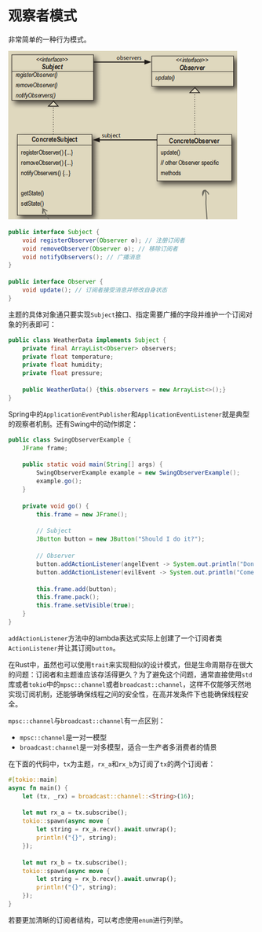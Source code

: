 # 观察者模式

非常简单的一种行为模式。

![observer_uml](pic/observer_uml.png)

```java
public interface Subject {
    void registerObserver(Observer o); // 注册订阅者
    void removeObserver(Observer o); // 移除订阅者
    void notifyObservers(); // 广播消息
}

public interface Observer {
    void update(); // 订阅者接受消息并修改自身状态
}
```
主题的具体对象通只要实现`Subject`接口、指定需要广播的字段并维护一个订阅对象的列表即可：
```java
public class WeatherData implements Subject {
    private final ArrayList<Observer> observers;
    private float temperature;
    private float humidity;
    private float pressure;

    public WeatherData() {this.observers = new ArrayList<>();}
}
```

Spring中的`ApplicationEventPublisher`和`ApplicationEventListener`就是典型的观察者机制。还有Swing中的动作绑定：
```java
public class SwingObserverExample {
    JFrame frame;

    public static void main(String[] args) {
        SwingObserverExample example = new SwingObserverExample();
        example.go();
    }

    private void go() {
        this.frame = new JFrame();

        // Subject
        JButton button = new JButton("Should I do it?");

        // Observer
        button.addActionListener(angelEvent -> System.out.println("Don't do it, you might regret it!"));
        button.addActionListener(evilEvent -> System.out.println("Come on, do it!"));

        this.frame.add(button);
        this.frame.pack();
        this.frame.setVisible(true);
    }
}
```
`addActionListener`方法中的lambda表达式实际上创建了一个订阅者类`ActionListener`并让其订阅`button`。

在Rust中，虽然也可以使用`trait`来实现相似的设计模式，但是生命周期存在很大的问题：订阅者和主题谁应该存活得更久？为了避免这个问题，通常直接使用`std`库或者`tokio`中的`mpsc::channel`或者`broadcast::channel`，这样不仅能够天然地实现订阅机制，还能够确保线程之间的安全性，在高并发条件下也能确保线程安全。

`mpsc::channel`与`broadcast::channel`有一点区别：
- `mpsc::channel`是一对一模型
- `broadcast:channel`是一对多模型，适合一生产者多消费者的情景

在下面的代码中，`tx`为主题，`rx_a`和`rx_b`为订阅了`tx`的两个订阅者：
```rust
#[tokio::main]
async fn main() {
    let (tx, _rx) = broadcast::channel::<String>(16);
    
    let mut rx_a = tx.subscribe();
    tokio::spawn(async move {
        let string = rx_a.recv().await.unwrap();
        println!("{}", string);
    });
    
    let mut rx_b = tx.subscribe();
    tokio::spawn(async move {
        let string = rx_b.recv().await.unwrap();
        println!("{}", string);
    });
}
```
若要更加清晰的订阅者结构，可以考虑使用`enum`进行列举。